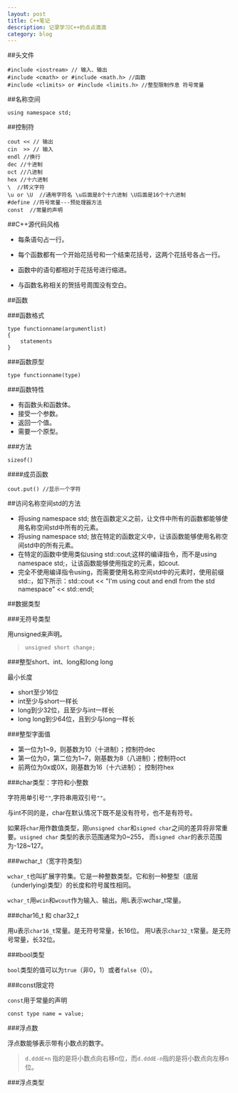 ```yaml
---
layout: post
title: C++笔记
description: 记录学习C++的点点滴滴
category: blog
---
```


##头文件

```
#include <iostream> // 输入、输出
#include <cmath> or #include <math.h> //函数
#include <climits> or #include <limits.h> //整型限制作息 符号常量
```

##名称空间

```
using namespace std;

```

##控制符

```
cout << // 输出
cin  >> // 输入
endl //换行
dec //十进制
oct //八进制
hex //十六进制
\  //转义字符
\u or \U  //通用字符名 \u后面是8个十六进制 \U后面是16个十六进制
#define //符号常量---预处理器方法
const  //常量的声明
```

##C++源代码风格

 - 每条语句占一行。
 
 - 每个函数都有一个开始花括号和一个结束花括号，这两个花括号各占一行。

 - 函数中的语句都相对于花括号进行缩进。

 - 与函数名称相关的贺括号周围没有空白。

##函数

###函数格式

```
type functionname(argumentlist)
{
    statements
}
```

###函数原型

```
type functionname(type)
```

###函数特性


 - 有函数头和函数体。
 - 接受一个参数。
 - 返回一个值。
 - 需要一个原型。

###方法

```
sizeof()
```

####成员函数

```
cout.put() //显示一个字符
```

##访问名称空间std的方法

 - 将using namespace std; 放在函数定义之前，让文件中所有的函数都能够使用名称空间std中所有的元素。
 - 将using namespace std; 放在特定的函数定义中，让该函数能够使用名称空间std中的所有元素。
 - 在特定的函数中使用类似using std::cout;这样的编译指令，而不是using namespace std;，让该函数能够使用指定的元素，如cout.
 - 完全不使用编译指令using，而需要使用名称空间std中的元素时，使用前缀std::，如下所示：std::cout << "I'm using cout and endl from the std namespace" << std::endl;

##数据类型

###无符号类型

用unsigned来声明。

> `unsigned short change;`

###整型short、int、long和long long

最小长度

 - short至少16位
 - int至少与short一样长
 - long到少32位，且至少与int一样长
 - long long到少64位，且到少与long一样长

###整型字面值

 - 第一位为1~9，则基数为10（十进制）；控制符dec
 - 第一位为0，第二位为1~7，刚基数为8（八进制）；控制符oct
 - 前两位为0x或0X，刚基数为16（十六进制）； 控制符hex

###char类型：字符和小整数

字符用单引号`""`,字符串用双引号`""`。

与int不同的是，char在默认情况下既不是没有符号，也不是有符号。

如果将`char`用作数值类型，刚`unsigned char`和`signed char`之间的差异将非常重要。`usigned char` 类型的表示范围通常为0~255，
而`signed char`的表示范围为-128~127。

###wchar_t（宽字符类型)

`wchar_t`也叫扩展字符集。它是一种整数类型。它和别一种整型（底层（underlying)类型）的长度和符号属性相同。

`wchar_t`用`wcin`和`wcout`作为输入、输出。用L表示wchar_t常量。

###char16_t 和 char32_t

用u表示`char16_t`常量。是无符号常量，长16位。
用U表示`char32_t`常量。是无符号常量，长32位。

###bool类型

`bool`类型的值可以为`true`（非0，1）或者`false`（0）。

###const限定符

`const`用于常量的声明

```
const type name = value;
```

###浮点数

浮点数能够表示带有小数点的数字。

> `d.dddE+n` 指的是将小数点向右移n位，而`d.dddE-n`指的是将小数点向左移n位。

###浮点类型



